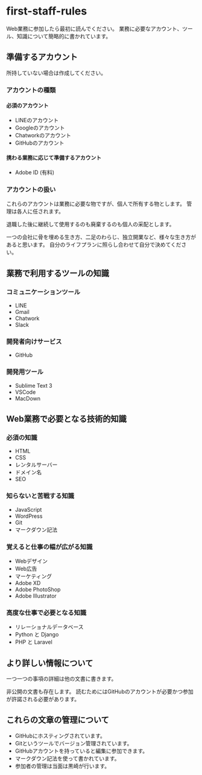 # first-staff-rules
Web業務に参加したら最初に読んでください。
業務に必要なアカウント、ツール、知識について簡略的に書かれています。

## 準備するアカウント
所持していない場合は作成してください。

### アカウントの種類
#### 必須のアカウント
* LINEのアカウント
* Googleのアカウント
* Chatworkのアカウント
* GitHubのアカウント

#### 携わる業務に応じて準備するアカウント
* Adobe ID (有料)

### アカウントの扱い
これらのアカウントは業務に必要な物ですが、個人で所有する物とします。
管理は各人に任されます。

退職した後に継続して使用するのも廃棄するのも個人の采配とします。

一つの会社に骨を埋める生き方、二足のわらじ、独立開業など、様々な生き方があると思います。
自分のライフプランに照らし合わせて自分で決めてください。

## 業務で利用するツールの知識

### コミュニケーションツール
* LINE
* Gmail
* Chatwork
* Slack

### 開発者向けサービス
* GitHub

### 開発用ツール
* Sublime Text 3
* VSCode
* MacDown

## Web業務で必要となる技術的知識

### 必須の知識
* HTML
* CSS
* レンタルサーバー
* ドメイン名
* SEO

### 知らないと苦戦する知識
* JavaScript
* WordPress
* Git
* マークダウン記法

### 覚えると仕事の幅が広がる知識
* Webデザイン
* Web広告
* マーケティング
* Adobe XD
* Adobe PhotoShop
* Adobe Illustrator

### 高度な仕事で必要となる知識
* リレーショナルデータベース
* Python と Django
* PHP と Laravel

## より詳しい情報について

一つ一つの事項の詳細は他の文書に書きます。

非公開の文書も存在します。
読むためにはGitHubのアカウントが必要かつ参加が許諾される必要があります。

## これらの文章の管理について

* GitHubにホスティングされています。
* Gitというツールでバージョン管理されています。
* GitHubアカウントを持っていると編集に参加できます。
* マークダウン記法を使って書かれています。
* 参加者の管理は当面は黒崎が行います。
